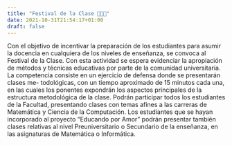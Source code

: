 ```yaml
---
title: "Festival de la Clase 🧑🏻‍🏫"
date: 2021-10-31T21:54:17+01:00
draft: false
---
```


Con el objetivo de incentivar la preparación de los estudiantes para asumir la docencia
en cualquiera de los niveles de enseñanza, se convoca al Festival de la Clase. Con esta
actividad se espera evidenciar la apropiación de métodos y técnicas educativas por
parte de la comunidad universitaria.
La competencia consiste en un ejercicio de defensa donde se presentarán clases me-
todológicas, con un tiempo aproximado de 15 minutos cada una, en las cuales los
ponentes expondrán los aspectos principales de la estructura metodológica de la clase.
Podrán participar todos los estudiantes de la Facultad, presentando clases con temas
afines a las carreras de Matemática y Ciencia de la Computación. Los estudiantes que se
hayan incorporado al proyecto “Educando por Amor” podrán presentar también clases
relativas al nivel Preuniversitario o Secundario de la enseñanza, en las asignaturas de
Matemática o Informática.